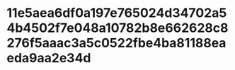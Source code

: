 # 11e5aea6df0a197e765024d34702a54b4502f7e048a10782b8e662628c8276f5aaac3a5c0522fbe4ba81188eaeda9aa2e34d
